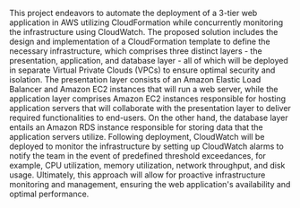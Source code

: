 This project endeavors to automate the deployment of a 3-tier web application in AWS utilizing CloudFormation while concurrently monitoring the infrastructure using CloudWatch. The proposed solution includes the design and implementation of a CloudFormation template to define the necessary infrastructure, which comprises three distinct layers - the presentation, application, and database layer - all of which will be deployed in separate Virtual Private Clouds (VPCs) to ensure optimal security and isolation. The presentation layer consists of an Amazon Elastic Load Balancer and Amazon EC2 instances that will run a web server, while the application layer comprises Amazon EC2 instances responsible for hosting application servers that will collaborate with the presentation layer to deliver required functionalities to end-users. On the other hand, the database layer entails an Amazon RDS instance responsible for storing data that the application servers utilize. Following deployment, CloudWatch will be deployed to monitor the infrastructure by setting up CloudWatch alarms to notify the team in the event of predefined threshold exceedances, for example, CPU utilization, memory utilization, network throughput, and disk usage. Ultimately, this approach will allow for proactive infrastructure monitoring and management, ensuring the web application's availability and optimal performance.
